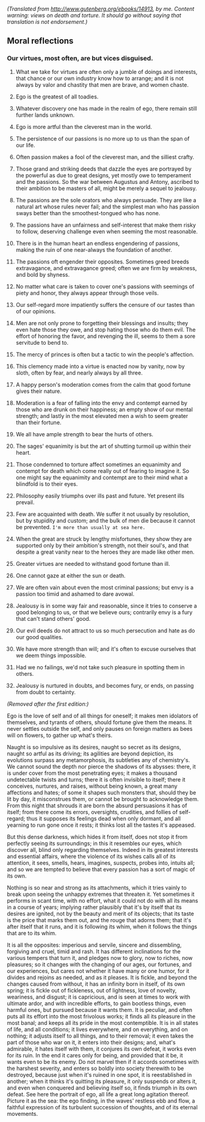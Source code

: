 *(Translated from http://www.gutenberg.org/ebooks/14913, by me. Content warning: views on death and torture. It should go without saying that translation is not endorsement.)*

## Moral reflections

### Our virtues, most often, are but vices disguised.

1. What we take for virtues are often only a jumble of doings and
interests, that chance or our own industry know how to arrange; and it is
not always by valor and chastity that men are brave, and women
chaste.

2. Ego is the greatest of all toadies.

3. Whatever discovery one has made in the realm of ego, there
remain still further lands unknown.

4. Ego is more artful than the cleverest man in the world.

5. The persistence of our passions is no more up to us than the span
of our life.

6. Often passion makes a fool of the cleverest man, and the silliest crafty.

7. Those grand and striking deeds that dazzle the eyes are portrayed by
the powerful as due to great designs, yet mostly owe to temperament
and the passions. So the war between Augustus and Antony, ascribed to their
ambition to be masters of all, might be merely a sequel to jealousy.

8. The passions are the sole orators who always persuade. They are
like a natural art whose rules never fail; and the simplest man who
has passion sways better than the smoothest-tongued who has none.

9. The passions have an unfairness and self-interest that make them
risky to follow, deserving challenge even when seeming the most
reasonable.

10. There is in the human heart an endless engendering of passions,
making the ruin of one near-always the foundation of another.

11. The passions oft engender their opposites. Sometimes greed breeds
extravagance, and extravagance greed; often we are firm by weakness,
and bold by shyness.

12. No matter what care is taken to cover one's passions with seemings
of piety and honor, they always appear through those veils.

13. Our self-regard more impatiently suffers the censure of our tastes
than of our opinions.

14. Men are not only prone to forgetting their blessings and insults;
they even hate those they owe, and stop hating those who do them
evil. The effort of honoring the favor, and revenging the ill, seems to
them a sore servitude to bend to.

15. The mercy of princes is often but a tactic to win the people's
affection.

16. This clemency made into a virtue is enacted now by vanity,
now by sloth, often by fear, and nearly always by all three.

17. A happy person's moderation comes from the calm that good fortune
gives their nature.

18. Moderation is a fear of falling into the envy and contempt earned
by those who are drunk on their happiness; an empty show of our mental
strength; and lastly in the most elevated men a wish to seem greater
than their fortune.

19. We all have ample strength to bear the hurts of others.

20. The sages' equanimity is but the art of shutting turmoil up
within their heart.

21. Those condemned to torture affect sometimes an equanimity and
contempt for death which come really out of fearing to imagine it. So
one might say the equanimity and contempt are to their mind what a
blindfold is to their eyes.

22. Philosophy easily triumphs over ills past and future. Yet present
ills prevail.

23. Few are acquainted with death. We suffer it not usually by
resolution, but by stupidity and custom; and the bulk of men die
because it cannot be prevented.
`I'm more than usually at sea here.`

24. When the great are struck by lengthy misfortunes, they show
they are supported only by their ambition's strength, not their
soul's, and that despite a great vanity near to the heroes they are
made like other men.

25. Greater virtues are needed to withstand good fortune than ill.

26. One cannot gaze at either the sun or death.

27. We are often vain about even the most criminal passions; but envy is a
passion too timid and ashamed to dare avowal.

28. Jealousy is in some way fair and reasonable, since it tries to
conserve a good belonging to us, or that we believe ours; contrarily
envy is a fury that can't stand others' good.

29. Our evil deeds do not attract to us so much persecution and hate as
do our good qualities.

30. We have more strength than will; and it's often to excuse
ourselves that we deem things impossible.

31. Had we no failings, we'd not take such pleasure in spotting them
in others.

32. Jealousy is nurtured in doubts, and becomes fury, or ends, on
passing from doubt to certainty.

*(Removed after the first edition:)*

Ego is the love of self and of all things for oneself; it makes
men idolators of themselves, and tyrants of others, should fortune give
them the means. It never settles outside the self, and only pauses on
foreign matters as bees will on flowers, to gather up what's theirs.

Naught is so impulsive as its desires, naught so secret as its
designs, naught so artful as its driving; its agilities are beyond
depiction, its evolutions surpass any metamorphosis, its subtleties
any of chemistry's.
We cannot sound the depth nor pierce the shadows of its abysses:
there, it is under cover from the most penetrating eyes; it makes a
thousand undetectable twists and turns; there it is often invisible to
itself; there it conceives, nurtures, and raises, without being
known, a great many affections and hates; of some it shapes such
monsters that, should they be lit by day, it misconstrues them,
or cannot be brought to acknowledge them.
From this night that shrouds it are born the absurd persuasions it has of
itself; from there come its errors, oversights, crudities, and follies
of self-regard; thus it supposes its feelings dead when only
dormant, and all yearning to run gone once it rests; it thinks lost all
the tastes it's appeased.

But this dense darkness, which hides it from itself, does not stop it
from perfectly seeing its surroundings; in this it resembles our eyes,
which discover all, blind only regarding themselves.
Indeed in its greatest interests and essential affairs, where the
violence of its wishes calls all of its attention, it sees, smells,
hears, imagines, suspects, probes into, intuits all; and so we are tempted to
believe that every passion has a sort of magic of its own.

Nothing is so near and strong as its attachments, which it tries
vainly to break upon seeing the unhappy extremes that threaten
it.
Yet sometimes it performs in scant time, with no effort, what it
could not do with all its means in a course of
years; implying rather plausibly that it's by itself that its desires are
ignited, not by the beauty and merit of its objects; that its
taste is the price that marks them out, and the rouge that adorns them;
that it's after itself that it runs, and it is following its whim, when it
follows the things that are to its whim.

It is all the opposites: imperious and servile, sincere and
dissembling, forgiving and cruel, timid and rash. It has different
inclinations for the various tempers that turn it, and pledges
now to glory, now to riches, now pleasures; so it changes with the
changing of our ages, our fortunes, and our experiences, but cares not
whether it have many or one humor, for it divides and rejoins as
needed, and as it pleases. It is fickle, and beyond the changes
caused from without, it has an infinity born in itself, of
its own spring; it is fickle out of fickleness, out of lightness, love
of novelty, weariness, and disgust; it is capricious, and is seen
at times to work with ultimate ardor, and with incredible
efforts, to gain bootless things, even harmful ones, but pursued
because it wants them. It is peculiar, and often puts all its effort
into the most frivolous works; it finds all its pleasure in the most
banal; and keeps all its pride in the most
contemptible.  It is in all states of life, and all conditions; it
lives everywhere, and on everything, and on
nothing; it adjusts itself to all things, and to their removal;
it even takes the part of those who war on it,
it enters into their designs; and, what's admirable, it hates itself
with them, it conjures its own defeat, it works even for its ruin. In
the end it cares only for being, and provided that it be, it wants
even to be its enemy. Do not marvel then if it accords sometimes
with the harshest severity, and enters so boldly into society therewith
to be destroyed, because just when it's ruined in one spot, it is
reestablished in another; when it thinks it's quitting its pleasure, it
only suspends or alters it, and even when conquered and
believing itself so, it finds triumph in its own defeat. See here the
portrait of ego, all life a great long agitation thereof.
Picture it as the sea: the ego finding, in the
waves' restless ebb and flow, a faithful expression of
its turbulent succession of thoughts, and of its eternal movements.
